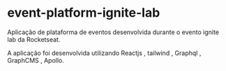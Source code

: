 # event-platform-ignite-lab

Aplicação de plataforma de eventos desenvolvida durante o evento ignite lab da Rocketseat.

A aplicação foi desenvolvida utilizando Reactjs , tailwind , Graphql , GraphCMS , Apollo.
